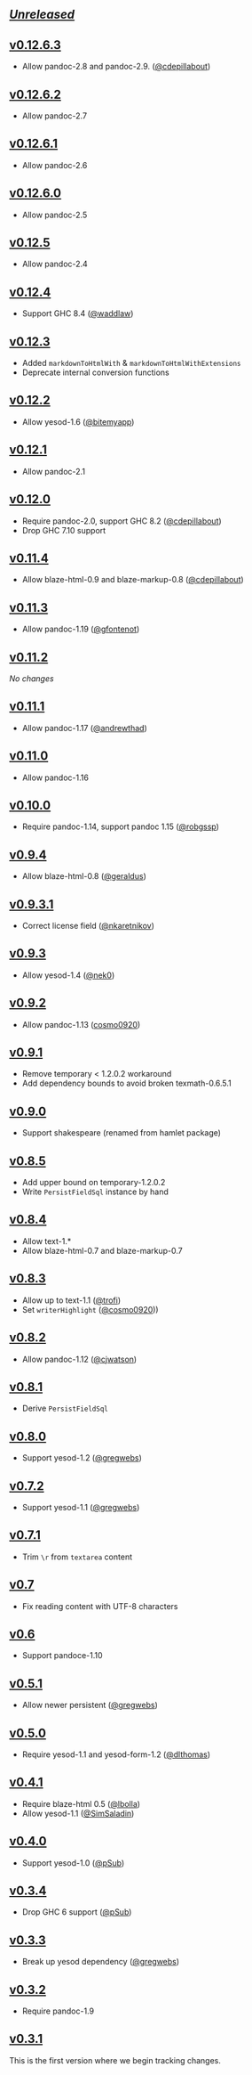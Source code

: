 ## [_Unreleased_](https://github.com/pbrisbin/yesod-markdown/compare/v0.12.6.3...master)

## [v0.12.6.3](https://github.com/pbrisbin/yesod-markdown/compare/v0.12.6.2...v0.12.6.3)

- Allow pandoc-2.8 and pandoc-2.9.
  ([@cdepillabout](https://github.com/pbrisbin/yesod-markdown/pull/68))

## [v0.12.6.2](https://github.com/pbrisbin/yesod-markdown/compare/v0.12.6.1...v0.12.6.2)

- Allow pandoc-2.7

## [v0.12.6.1](https://github.com/pbrisbin/yesod-markdown/compare/v0.12.6.0...v0.12.6.1)

- Allow pandoc-2.6

## [v0.12.6.0](https://github.com/pbrisbin/yesod-markdown/compare/v0.12.5...v0.12.6.0)

- Allow pandoc-2.5

## [v0.12.5](https://github.com/pbrisbin/yesod-markdown/compare/v0.12.4...v0.12.5)

- Allow pandoc-2.4

## [v0.12.4](https://github.com/pbrisbin/yesod-markdown/compare/v0.12.3...v0.12.4)

- Support GHC 8.4
  ([@waddlaw](https://github.com/pbrisbin/yesod-markdown/pull/51))

## [v0.12.3](https://github.com/pbrisbin/yesod-markdown/compare/v0.12.2...v0.12.3)

- Added `markdownToHtmlWith` & `markdownToHtmlWithExtensions`
- Deprecate internal conversion functions

## [v0.12.2](https://github.com/pbrisbin/yesod-markdown/compare/v0.12.1...v0.12.2)

- Allow yesod-1.6
  ([@bitemyapp](https://github.com/pbrisbin/yesod-markdown/pull/43))

## [v0.12.1](https://github.com/pbrisbin/yesod-markdown/compare/v0.12.0...v0.12.1)

- Allow pandoc-2.1

## [v0.12.0](https://github.com/pbrisbin/yesod-markdown/compare/v0.11.4...v0.12.0)

- Require pandoc-2.0, support GHC 8.2
  ([@cdepillabout](https://github.com/pbrisbin/yesod-markdown/pull/40))
- Drop GHC 7.10 support

## [v0.11.4](https://github.com/pbrisbin/yesod-markdown/compare/v0.11.3...v0.11.4)

- Allow blaze-html-0.9 and blaze-markup-0.8
  ([@cdepillabout](https://github.com/pbrisbin/yesod-markdown/pull/39))

## [v0.11.3](https://github.com/pbrisbin/yesod-markdown/compare/v0.11.2...v0.11.3)

- Allow pandoc-1.19
  ([@gfontenot](https://github.com/pbrisbin/yesod-markdown/pull/37))

## [v0.11.2](https://github.com/pbrisbin/yesod-markdown/compare/v0.11.1...v0.11.2)

_No changes_

## [v0.11.1](https://github.com/pbrisbin/yesod-markdown/compare/v0.11.0...v0.11.1)

- Allow pandoc-1.17
  ([@andrewthad](https://github.com/pbrisbin/yesod-markdown/pull/36))

## [v0.11.0](https://github.com/pbrisbin/yesod-markdown/compare/v0.10.0...v0.11.0)

- Allow pandoc-1.16

## [v0.10.0](https://github.com/pbrisbin/yesod-markdown/compare/v0.9.4...v0.10.0)

- Require pandoc-1.14, support pandoc 1.15
  ([@robgssp](https://github.com/pbrisbin/yesod-markdown/pull/31))

## [v0.9.4](https://github.com/pbrisbin/yesod-markdown/compare/v0.9.3.1...v0.9.4)

- Allow blaze-html-0.8
  ([@geraldus](https://github.com/pbrisbin/yesod-markdown/pull/27))

## [v0.9.3.1](https://github.com/pbrisbin/yesod-markdown/compare/v0.9.3...v0.9.3.1)

- Correct license field
  ([@nkaretnikov](https://github.com/pbrisbin/yesod-markdown/pull/23))

## [v0.9.3](https://github.com/pbrisbin/yesod-markdown/compare/v0.9.2...v0.9.3)

- Allow yesod-1.4 ([@nek0](https://github.com/pbrisbin/yesod-markdown/pull/21))

## [v0.9.2](https://github.com/pbrisbin/yesod-markdown/compare/v0.9.1...v0.9.2)

- Allow pandoc-1.13
  ([cosmo0920](https://github.com/pbrisbin/yesod-markdown/pull/19))

## [v0.9.1](https://github.com/pbrisbin/yesod-markdown/compare/v0.9.0...v0.9.1)

- Remove temporary < 1.2.0.2 workaround
- Add dependency bounds to avoid broken texmath-0.6.5.1

## [v0.9.0](https://github.com/pbrisbin/yesod-markdown/compare/v0.8.5...v0.9.0)

- Support shakespeare (renamed from hamlet package)

## [v0.8.5](https://github.com/pbrisbin/yesod-markdown/compare/v0.8.4...v0.8.5)

- Add upper bound on temporary-1.2.0.2
- Write `PersistFieldSql` instance by hand

## [v0.8.4](https://github.com/pbrisbin/yesod-markdown/compare/v0.8.3...v0.8.4)

- Allow text-1.\*
- Allow blaze-html-0.7 and blaze-markup-0.7

## [v0.8.3](https://github.com/pbrisbin/yesod-markdown/compare/v0.8.2...v0.8.3)

- Allow up to text-1.1
  ([@trofi](https://github.com/pbrisbin/yesod-markdown/pull/14))
- Set `writerHighlight`
  ([@cosmo0920](https://github.com/pbrisbin/yesod-markdown/pull/15)))

## [v0.8.2](https://github.com/pbrisbin/yesod-markdown/compare/v0.8.1...v0.8.2)

- Allow pandoc-1.12
  ([@cjwatson](https://github.com/pbrisbin/yesod-markdown/pull/13))

## [v0.8.1](https://github.com/pbrisbin/yesod-markdown/compare/v0.8.0...v0.8.1)

- Derive `PersistFieldSql`

## [v0.8.0](https://github.com/pbrisbin/yesod-markdown/compare/v0.7.2...v0.8.0)

- Support yesod-1.2
  ([@gregwebs](https://github.com/pbrisbin/yesod-markdown/pull/12))

## [v0.7.2](https://github.com/pbrisbin/yesod-markdown/compare/v0.7.1...v0.7.2)

- Support yesod-1.1
  ([@gregwebs](https://github.com/pbrisbin/yesod-markdown/pull/11))

## [v0.7.1](https://github.com/pbrisbin/yesod-markdown/compare/v0.7...v0.7.1)

- Trim `\r` from `textarea` content

## [v0.7](https://github.com/pbrisbin/yesod-markdown/compare/v0.6...v0.7)

- Fix reading content with UTF-8 characters

## [v0.6](https://github.com/pbrisbin/yesod-markdown/compare/v0.5.1...v0.6)

- Support pandoce-1.10

## [v0.5.1](https://github.com/pbrisbin/yesod-markdown/compare/v0.5.0...v0.5.1)

- Allow newer persistent
  ([@gregwebs](https://github.com/pbrisbin/yesod-markdown/pull/9))

## [v0.5.0](https://github.com/pbrisbin/yesod-markdown/compare/v0.4.1...v0.5.0)

- Require yesod-1.1 and yesod-form-1.2
  ([@dlthomas](https://github.com/pbrisbin/yesod-markdown/pull/7))

## [v0.4.1](https://github.com/pbrisbin/yesod-markdown/compare/v0.4.0...v0.4.1)

- Require blaze-html 0.5
  ([@lbolla](https://github.com/pbrisbin/yesod-markdown/pull/5))
- Allow yesod-1.1
  ([@SimSaladin](https://github.com/pbrisbin/yesod-markdown/pull/6))

## [v0.4.0](https://github.com/pbrisbin/yesod-markdown/compare/v0.3.4...v0.4.0)

- Support yesod-1.0 ([@pSub](https://github.com/pbrisbin/yesod-markdown/pull/3))

## [v0.3.4](https://github.com/pbrisbin/yesod-markdown/compare/v0.3.3...v0.3.4)

- Drop GHC 6 support
  ([@pSub](https://github.com/pbrisbin/yesod-markdown/pull/2))

## [v0.3.3](https://github.com/pbrisbin/yesod-markdown/compare/v0.3.2...v0.3.3)

- Break up yesod dependency
  ([@gregwebs](https://github.com/pbrisbin/yesod-markdown/pull/1))

## [v0.3.2](https://github.com/pbrisbin/yesod-markdown/compare/v0.3.1...v0.3.2)

- Require pandoc-1.9

## [v0.3.1](https://github.com/pbrisbin/yesod-markdown/tree/v0.3.1)

This is the first version where we begin tracking changes.
